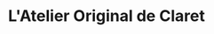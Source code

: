 ---
title: "L'Atelier Original de Claret"
url: /toulon/latelier-original-de-claret/
shop: Bäckerei
---